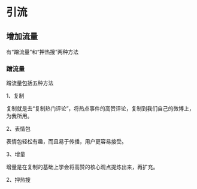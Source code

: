# 引流

## 增加流量

有“蹭流量”和“押热搜”两种方法  

### 蹭流量  

蹭流量包括五种方法  

1、复制  

复制就是去“复制热门评论”，将热点事件的高赞评论，复制到我们自己的微博上，为我所用。 

2、表情包

表情包轻松有趣，而且易于传播，用户更容易接受。

3、增量  

增量是在复制的基础上学会将高赞的核心观点提炼出来，再扩充。



2、押热搜  
